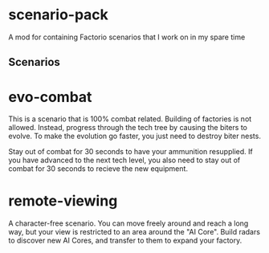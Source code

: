 # scenario-pack
A mod for containing Factorio scenarios that I work on in my spare time


## Scenarios

# evo-combat
This is a scenario that is 100% combat related. Building of factories is not allowed. Instead, progress through the tech tree by causing the biters to evolve. To make the evolution go faster, you just need to destroy biter nests.

Stay out of combat for 30 seconds to have your ammunition resupplied. If you have advanced to the next tech level, you also need to stay out of combat for 30 seconds to recieve the new equipment.

# remote-viewing
A character-free scenario. You can move freely around and reach a long way, but your view is restricted to an area around the "AI Core". Build radars to discover new AI Cores, and transfer to them to expand your factory.
